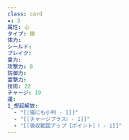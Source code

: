 ```yaml
---
class: card
★: 3
属性: 心
タイプ: 稼
体力:  
シールド: 
ブレイク: 
霊力: 
攻撃力: 8
防御力: 
霊撃力: 
技術: 22
チャージ: 19
運: 
1_想起解放:
  - "[[猫にも小判 - 1]]"
  - "[[チャージプラスⅠ - 1]]"
  - "[[吸収範囲アップ［ポイント］Ⅰ - 1]]"
---
```

